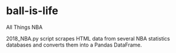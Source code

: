 # ball-is-life
All Things NBA

2018_NBA.py script scrapes HTML data from several NBA statistics databases and converts them into a Pandas DataFrame.

